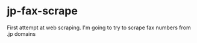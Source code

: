 # jp-fax-scrape
First attempt at web scraping. I'm going to try to scrape fax numbers from .jp domains 